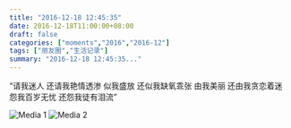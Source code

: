 ```yaml
---
title: "2016-12-18 12:45:35"
date: 2016-12-18T11:00:00+08:00
draft: false
categories: ["moments","2016","2016-12"]
tags: ["朋友圈","生活记录"]
summary: "2016-12-18 12:45:35..."
---
```


“请我迷人 还请我艳情透渗
似我盛放 还似我缺氧乖张
由我美丽 还由我贪恋着迷
怨我百岁无忧 还怨我徒有泪流”

![Media 1](/Moments/photos/2016-12-18/201612181245350.jpg)
![Media 2](/Moments/photos/2016-12-18/201612181245351.jpg)


